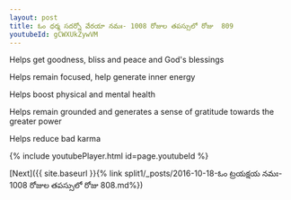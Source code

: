 ```yaml
---
layout: post
title: ఓం ధర్మ సదర్నో వేరయా నమః- 1008 రోజుల తపస్సులో రోజు  809
youtubeId: gCWXUkZywVM
---
```

 
 
Helps get goodness, bliss and peace and God's blessings
 
Helps remain focused, help generate inner energy 
 
Helps boost physical and mental health 
 
Helps remain grounded and generates a sense of gratitude towards the greater power 
 
Helps reduce bad karma
 
 
 
 


{% include youtubePlayer.html id=page.youtubeId %}
 
[Next]({{ site.baseurl }}{% link  split1/_posts/2016-10-18-ఓం ట్రయక్షయ నమః- 1008 రోజుల తపస్సులో రోజు  808.md%})
 
